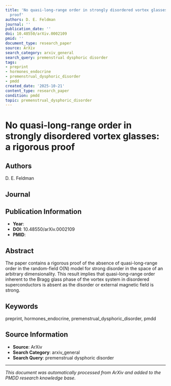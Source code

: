 ```yaml
---
title: 'No quasi-long-range order in strongly disordered vortex glasses: a rigorous
  proof'
authors: D. E. Feldman
journal: ''
publication_date: ''
doi: 10.48550/arXiv.0002109
pmid: ''
document_type: research_paper
source: ArXiv
search_category: arxiv_general
search_query: premenstrual dysphoric disorder
tags:
- preprint
- hormones_endocrine
- premenstrual_dysphoric_disorder
- pmdd
created_date: '2025-10-21'
content_type: research_paper
condition: pmdd
topic: premenstrual_dysphoric_disorder
---
```


# No quasi-long-range order in strongly disordered vortex glasses: a rigorous proof

## Authors
D. E. Feldman

## Journal


## Publication Information
- **Year**: 
- **DOI**: 10.48550/arXiv.0002109
- **PMID**: 

## Abstract
The paper contains a rigorous proof of the absence of quasi-long-range order in the random-field O(N) model for strong disorder in the space of an arbitrary dimensionality. This result implies that quasi-long-range order inherent to the Bragg glass phase of the vortex system in disordered superconductors is absent as the disorder or external magnetic field is strong.

## Keywords
preprint, hormones_endocrine, premenstrual_dysphoric_disorder, pmdd

## Source Information
- **Source**: ArXiv
- **Search Category**: arxiv_general
- **Search Query**: premenstrual dysphoric disorder

---
*This document was automatically processed from ArXiv and added to the PMDD research knowledge base.*
